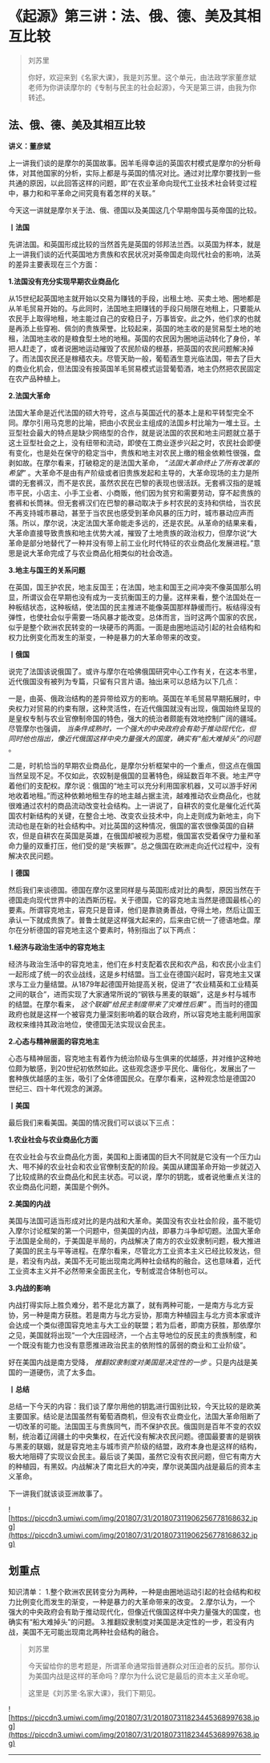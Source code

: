 # 《起源》第三讲：法、俄、德、美及其相互比较

> 刘苏里
> 
> 你好，欢迎来到《名家大课》，我是刘苏里。这个单元，由法政学家董彦斌老师为你讲读摩尔的《专制与民主的社会起源》，今天是第三讲，由我为你转述。

## 法、俄、德、美及其相互比较

 **讲义：董彦斌**

上一讲我们谈的是摩尔的英国故事。因羊毛得幸运的英国农村模式是摩尔的分析母体，对其他国家的分析，实际上都是与英国的情况对比。通过对比摩尔要找到一些共通的原因，以此回答这样的问题，即“在农业革命向现代工业技术社会转变过程中，暴力和和平革命之间究竟有着怎样的关联。”

今天这一讲就是摩尔关于法、俄、德国以及美国这几个早期帝国与英帝国的比较。

 **丨法国**

先讲法国。和英国形成比较的当然首先是英国的邻邦法兰西。以英国为样本，就是上一讲我们谈的近代英国地方贵族和农民状况对英帝国走向现代社会的影响，法英的差异主要表现在三个方面：

 **1.法国没有充分实现早期农业商品化**

从15世纪起英国地主就开始以交易为赚钱的手段，出租土地、买卖土地、圈地都是从羊毛贸易开始的。与此同时，法国地主把赚钱的手段只局限在地租上，只要能从农民手上取得地租，地主能过自己的安稳日子，万事皆安。此之外，他们求的也就是再添上些穿袍、佩剑的贵族荣誉。比较起来，英国的地主收的是贸易型土地的地租，法国地主收的是粮食型土地的地租。英国的农民因为圈地运动转化了身份，羊把人赶走了，或者说圈地运动摧毁了农民阶级的根基，把英国的农民问题解决掉了。而法国农民还是稼穑农夫。尽管天助一般，葡萄酒生意光临法国，带去了巨大的商业化机会，但法国没有按英国羊毛贸易模式运营葡萄酒，地主仍然把农民固定在农产品种植上。

 **2.法国大革命**

法国大革命是近代法国的硕大符号，这点与英国近代的基本上是和平转型完全不同。摩尔引用马克思的比喻，把由小农民业主组成的法国乡村比喻为一堆土豆。土豆型社会最大的特点是缺少网络型的合作，就是说法国的农民和地主问题就立基于这土豆型社会之上，没有纽带和流动，即使在工商业逐步兴起之时，农民社会即便有变化，也是处在保守的稳定当中，贵族和地主对农民上缴的租金依赖性很强，盘剥如故。在摩尔看来，打破稳定的是法国大革命， *“法国大革命终止了所有改革的希望”* 。大革命不是由有产阶级或者旧贵族发起和主导的，大革命现场的主力是所谓的无套裤汉，而不是农民，虽然农民在巴黎的表现也很活跃。无套裤汉指的是城市平民，小店主、小手工业者、小商贩，他们因为贫穷和需要劳动，穿不起贵族的套裤和长筒袜。但无套裤汉们在巴黎的暴动取决于乡村农民的支持和供给，当农民不再支持城市暴动，甚至于当农民也感受到革命风暴的压力时，城市暴动应声而落。所以，摩尔说，决定法国大革命能走多远的，还是农民。从革命的结果来看，大革命直接导致贵族和地主优势大减，摧毁了土地贵族的政治权力，但摩尔说“大革命是部分地替代了一种并没有带上前工业化时代特征的农业商品化发展进程。”意思是说大革命完成了与农业商品化相类似的社会改造。

 **3.地主与国王的关系问题**

在英国，国王护农民，地主反国王；在法国，地主和国王之间冲突不像英国那么明显，所谓议会在早期也没有成为一支抗衡国王的力量。这样来看，整个法国处在一种板结状态，这种板结，使法国的民主推进不能像英国那样静缓而行。板结得没有弹性，也使社会似乎需要一场风暴才能改变。总体而言，当时这两个国家的农民，似乎是整个欧洲农民转变的一块硬币的两面。一面是由圈地运动引起的社会结构和权力比例变化而发生的渐变，一种是暴力的大革命带来的改变。

 **丨俄国**

说完了法国该说俄国了。或许与摩尔在哈佛俄国研究中心工作有关，在这本书里，近代俄国没有被列为专篇，只留有只言片语。抽出来可以总结为以下几点：

一是，由英、俄政治结构的差异带给双方的影响。英国在羊毛贸易早期拓展时，中央权力对贸易的约束有限，这种灵活性，在近代俄国就没有出现，俄国始终呈现的是皇权专制与农业官僚制帝国的特色，强大的统治者颇能有效地控制广阔的疆域。尽管摩尔也强调， *当条件成熟时，一个强大的中央政府会有助于推动现代化，但同时他也指出，像近代俄国这样中央力量强大的国度，确实有“船大难掉头”的问题* 。

二是，时机恰当的早期农业商品化，是摩尔分析框架中的一个重点，但这点在俄国当然呈现不足。不仅如此，农奴制是俄国的显著特色，绵延数百年不衰。地主严守着他们的支配权。摩尔说：俄国的“地主可以充分利用国家机器，又可以游手好闲地收着地租。”而这种依赖地租生存的地主越占据主流，越难推动农业商品化，也就很难通过农村的商品流动改变社会结构。上一讲说了，自耕农的变化是催化近代英国农村新结构的关键，在整合土地、改变农业技术中，向上走则成为新地主，向下流动也是在新的社会结构中。对比英国的这种情况，俄国的富农很像英国的自耕农，但是自耕农在英国是英雄，在俄国却被视为恶棍，俄国富农受着保守力量和革命力量的双重打压，他们受的是“夹板罪”。总之俄国在欧洲走向近代过程中，没有解决农民问题。

 **丨德国**

然后我们来谈德国。德国在摩尔这里同样是与英国形成对比的典型，原因当然在于德国走向现代世界中的法西斯历程。关于德国，它的容克地主当然是德国最核心的要素。所谓容克地主，容克只是音译，他们是靠骁勇善战，夺得土地，然后让国王承认一下就成贵族了。普鲁士就是这样强大起来的，后来由它统一了德语地盘。摩尔在分析德国的容克地主这个要素时，特别指出了以下两点：

 **1.经济与政治生活中的容克地主**

经济与政治生活中的容克地主，他们在乡村支配着农民和农产品，和农民小业主们一起形成了统一的农业战线，这是乡村结盟。当工业在德国兴起时，容克地主又谋求与工业力量结盟。从1879年起德国开始提高关税，促进了“农业精英和工业精英之间的联合”，进而实现了大家通常所说的“钢铁与黑麦的联姻”，这是乡村与城市的结盟。在摩尔看来， *这个联姻“给民主制度带来了灾难性后果”* 。而当时的德国政府也就是这样一个被容克力量深刻影响着的联合政府，所以容克地主能利用国家政权来维持其政治地位，使德国无法实现议会民主。

 **2.心态与精神层面的容克地主**

心态与精神层面，容克地主有着作为统治阶级与生俱来的优越感，并对维护这种地位颇为敏感，到20世纪初依然如此。这些观念逐步平民化、庸俗化，发展出了一套种族优越感的主张，吸引了全体德国民众。在摩尔看来，这种观念恰是德国20世纪三、四十年代观念的渊源。

 **丨美国**

最后我们来看美国。美国的情况我们可以谈以下三点：

 **1.农业社会与农业商品化方面**

在农业社会与农业商品化方面，美国和上面诸国的巨大不同就是它没有一个压力山大、甩不掉的农业社会和农业官僚制支配的阶段。美国从建国革命开始一步就迈入了比较成熟的农业商品化和民主状态。可以说，摩尔的钥匙，或者说他重点关注的农业商品化问题，美国是个例外。

 **2.美国的内战**

美国与法国可适当形成对比的是内战和大革命。美国没有农业社会阶段，虽不能切入摩尔讨论框架的第一个问题中，但美国的内战，即暴力斗争却切题。法国大革命于法国是全局的，于美国是半局的，内战解决了南方的农业奴隶制问题，极大推进了美国的民主与平等进程。在摩尔看来，尽管北方工业资本主义已经比较发达，但是，若没有内战，美国不无可能出现南北两种社会结构的融合。这也意味着，近代工业资本主义并不必然带来全面民主化，专制或混合体制也可以。

 **3.内战的影响**

内战打得实际上胜负难分，若不是北方赢了，就有两种可能，一是南方与北方妥协，另一种是南方获胜。若是南方与北方妥协，那南方种植园主与北方资本家或许会达成一个类似德国容克地主与大工业的联盟；若为后者，即南方获胜，那依摩尔之见，美国就将出现“一个大庄园经济，一个占主导地位的反民主的贵族制度，和一个既没有能力也没有意愿推进政治民主的依附性的孱弱的商业和工业阶级”。

好在美国内战是南方受降， *推翻奴隶制度对美国是决定性的一步* 。只是内战是美国的一道硬伤，流了太多血。

 **丨总结**

总结一下今天的内容：我们谈了摩尔用他的钥匙进行国别比较，今天比较的是欧美主要国家。结论是法国虽然有葡萄酒商机，但没有农业商业化，法国大革命阻断了一切改革的可能。法国国王与贵族同气，而不保护农民。俄国则是百年不变的农奴制，统治着辽阔疆土的中央集权，在近代没有解决农民问题。德国最要害的是钢铁与黑麦的联姻，就是容克地主与城市资产阶级的结盟，政府本身也是这样的结构，极大地阻碍了实现议会民主。最后谈了美国，虽然它没有农民问题，但它有南方大的种植园，有黑奴。内战解决了南北巨大的冲突，摩尔说美国内战是最后的资本主义革命。

下一讲我们就该谈亚洲故事了。

![https://piccdn3.umiwi.com/img/201807/31/201807311906256778168632.jpg](https://piccdn3.umiwi.com/img/201807/31/201807311906256778168632.jpg)

## 划重点

知识清单：
1.整个欧洲农民转变分为两种，一种是由圈地运动引起的社会结构和权力比例变化而发生的渐变，一种是暴力的大革命带来的改变。
2.摩尔认为，一个强大的中央政府会有助于推动现代化，但像近代俄国这样中央力量强大的国度，也确实有“船大难掉头”的问题。
3.推翻奴隶制度对美国是决定性的一步，若没有内战，美国不无可能出现南北两种社会结构的融合。

> 刘苏里
> 
> 今天留给你的思考题是，所谓革命通常指普通群众对压迫者的反抗。那你认为美国内战是这样的革命吗？摩尔为什么说它是最后的资本主义革命呢。
> 
> 这里是《刘苏里·名家大课》，我们下期见。

![https://piccdn3.umiwi.com/img/201807/31/201807311823445368997638.jpg](https://piccdn3.umiwi.com/img/201807/31/201807311823445368997638.jpg)

---

